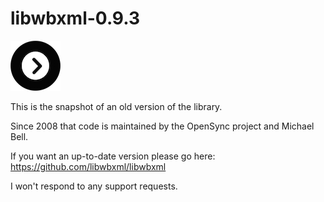 libwbxml-0.9.3
==============

![Libwbxml Logo](https://github.com/aymerick/libwbxml-0.9.3/blob/master/libwbxml.png?raw=true "Libwbxml")

This is the snapshot of an old version of the library.

Since 2008 that code is maintained by the OpenSync project and Michael Bell.

If you want an up-to-date version please go here: <https://github.com/libwbxml/libwbxml>

I won't respond to any support requests.
